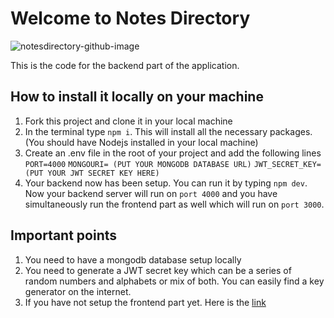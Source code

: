# Welcome to Notes Directory
![notesdirectory-github-image](https://github.com/anik-bin/notesdirectory-frontend/assets/65410444/35aa51c2-0b07-4fd1-891f-f406e50bcf7a)

This is the code for the backend part of the application.

## How to install it locally on your machine

1. Fork this project and clone it in your local machine
2. In the terminal type `npm i`. This will install all the necessary packages. (You should have Nodejs installed in your local machine)
3. Create an .env file in the root of your project and add the following lines 
    `PORT=4000`
    `MONGOURI= (PUT YOUR MONGODB DATABASE URL)`
    `JWT_SECRET_KEY= (PUT YOUR JWT SECRET KEY HERE)`
4. Your backend now has been setup. You can run it by typing `npm dev`. Now your backend server will run on `port 4000` and you have simultaneously run the frontend part as well which will run on `port 3000`.

## Important points

1. You need to have a mongodb database setup locally
2. You need to generate a JWT secret key which can be a series of random numbers and alphabets or mix of both. You can easily find a key generator on the internet.
3. If you have not setup the frontend part yet. Here is the [link](https://github.com/anik-bin/notesdirectory-frontend)